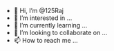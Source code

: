 - 👋 Hi, I’m @125Raj
- 👀 I’m interested in ...
- 🌱 I’m currently learning ...
- 💞️ I’m looking to collaborate on ...
- 📫 How to reach me ...

<!---
125Raj/125Raj is a ✨ special ✨ repository because its `README.md` (this file) appears on your GitHub profile.
You can click the Preview link to take a look at your changes.
--->

